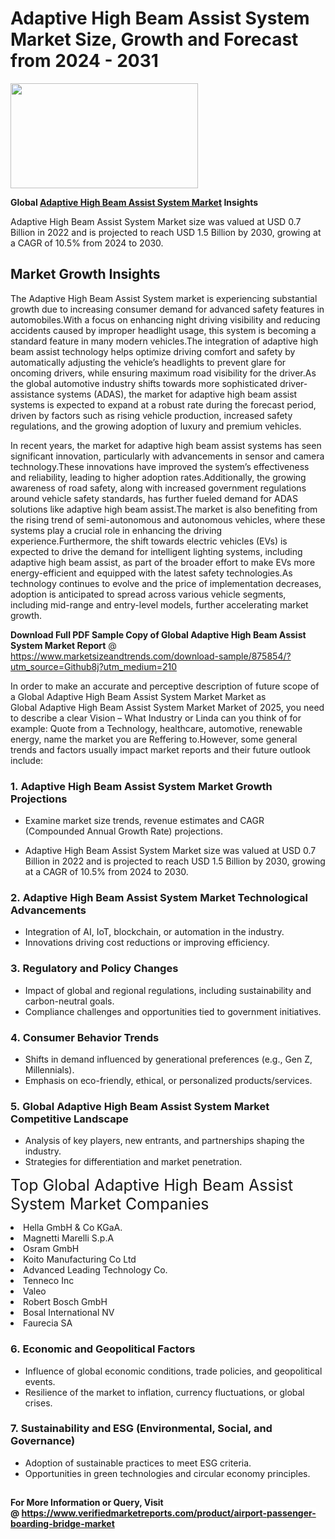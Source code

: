 <H1>Adaptive High Beam Assist System Market Size, Growth and Forecast from 2024 - 2031</H1><img class="aligncenter size-medium wp-image-584254" src="https://thirdeyenews.in/wp-content/uploads/2024/09/Global-Market-Research-300x168.jpeg" alt="" width="300" height="168" /><p><strong>Global&nbsp;<a href="https://www.marketsizeandtrends.com/download-sample/875854/?utm_source=Github8j?utm_medium=210">Adaptive High Beam Assist System Market</a> Insights</strong></p><p>Adaptive High Beam Assist System Market size was valued at USD 0.7 Billion in 2022 and is projected to reach USD 1.5 Billion by 2030, growing at a CAGR of 10.5% from 2024 to 2030.</p><p><h2>Market Growth Insights</h2> <p>The Adaptive High Beam Assist System market is experiencing substantial growth due to increasing consumer demand for advanced safety features in automobiles.With a focus on enhancing night driving visibility and reducing accidents caused by improper headlight usage, this system is becoming a standard feature in many modern vehicles.The integration of adaptive high beam assist technology helps optimize driving comfort and safety by automatically adjusting the vehicle’s headlights to prevent glare for oncoming drivers, while ensuring maximum road visibility for the driver.As the global automotive industry shifts towards more sophisticated driver-assistance systems (ADAS), the market for adaptive high beam assist systems is expected to expand at a robust rate during the forecast period, driven by factors such as rising vehicle production, increased safety regulations, and the growing adoption of luxury and premium vehicles.</p> <p>In recent years, the market for adaptive high beam assist systems has seen significant innovation, particularly with advancements in sensor and camera technology.These innovations have improved the system’s effectiveness and reliability, leading to higher adoption rates.Additionally, the growing awareness of road safety, along with increased government regulations around vehicle safety standards, has further fueled demand for ADAS solutions like adaptive high beam assist.The market is also benefiting from the rising trend of semi-autonomous and autonomous vehicles, where these systems play a crucial role in enhancing the driving experience.Furthermore, the shift towards electric vehicles (EVs) is expected to drive the demand for intelligent lighting systems, including adaptive high beam assist, as part of the broader effort to make EVs more energy-efficient and equipped with the latest safety technologies.As technology continues to evolve and the price of implementation decreases, adoption is anticipated to spread across various vehicle segments, including mid-range and entry-level models, further accelerating market growth.</p> <p><span class=""><strong>Download Full PDF Sample Copy of Global Adaptive High Beam Assist System Market Report</strong> @ <a href="https://www.marketsizeandtrends.com/download-sample/875854/?utm_source=Github8j?utm_medium=210" target="_blank">https://www.marketsizeandtrends.com/download-sample/875854/?utm_source=Github8j?utm_medium=210</a></span></p><p>In order to make an accurate and perceptive description of future scope of a Global&nbsp;Adaptive High Beam Assist System Market Market as Global&nbsp;Adaptive High Beam Assist System Market Market of 2025, you need to describe a clear Vision &ndash; What Industry or Linda can you think of for example: Quote from a Technology, healthcare, automotive, renewable energy, name the market you are Reffering to.However, some general trends and factors usually impact market reports and their future outlook include:</p><h3>1.&nbsp;<strong>Adaptive High Beam Assist System Market Growth Projections</strong></h3><ul><li>Examine market size trends, revenue estimates and CAGR (Compounded Annual Growth Rate) projections.</li><li><p>Adaptive High Beam Assist System Market size was valued at USD 0.7 Billion in 2022 and is projected to reach USD 1.5 Billion by 2030, growing at a CAGR of 10.5% from 2024 to 2030.</p></li></ul><h3>2.&nbsp;<strong>Adaptive High Beam Assist System Market Technological Advancements</strong></h3><ul><li>Integration of AI, IoT, blockchain, or automation in the industry.</li><li>Innovations driving cost reductions or improving efficiency.</li></ul><h3>3.&nbsp;<strong>Regulatory and Policy Changes</strong></h3><ul><li>Impact of global and regional regulations, including sustainability and carbon-neutral goals.</li><li>Compliance challenges and opportunities tied to government initiatives.</li></ul><h3>4.&nbsp;<strong>Consumer Behavior Trends</strong></h3><ul><li>Shifts in demand influenced by generational preferences (e.g., Gen Z, Millennials).</li><li>Emphasis on eco-friendly, ethical, or personalized products/services.</li></ul><h3>5.&nbsp;<strong>Global Adaptive High Beam Assist System Market Competitive Landscape</strong></h3><ul><li>Analysis of key players, new entrants, and partnerships shaping the industry.</li><li>Strategies for differentiation and market penetration.</li></ul><p data-pm-slice="1 1 []"><span style="color: inherit; font-family: inherit; font-size: 25px;">Top Global Adaptive High Beam Assist System Market Companies</span></p><div class="" data-test-id=""><p><li>Hella GmbH & Co KGaA.</li><li> Magnetti Marelli S.p.A</li><li> Osram GmbH</li><li> Koito Manufacturing Co Ltd</li><li> Advanced Leading Technology Co.</li><li> Tenneco Inc</li><li> Valeo</li><li> Robert Bosch GmbH</li><li> Bosal International NV</li><li> Faurecia SA</li></p></div><h3>6.&nbsp;<strong>Economic and Geopolitical Factors</strong></h3><ul><li>Influence of global economic conditions, trade policies, and geopolitical events.</li><li>Resilience of the market to inflation, currency fluctuations, or global crises.</li></ul><h3>7.&nbsp;<strong>Sustainability and ESG (Environmental, Social, and Governance)</strong></h3><ul><li>Adoption of sustainable practices to meet ESG criteria.</li><li>Opportunities in green technologies and circular economy principles.</li></ul><h2><strong style="font-size: 14px;">For More Information or Query, Visit @&nbsp;</strong><a style="background-color: #ffffff; font-size: 14px;" href="https://www.marketsizeandtrends.com/report/adaptive-high-beam-assist-system-market/" target="_blank">https://www.verifiedmarketreports.com/product/airport-passenger-boarding-bridge-market</a></h2>